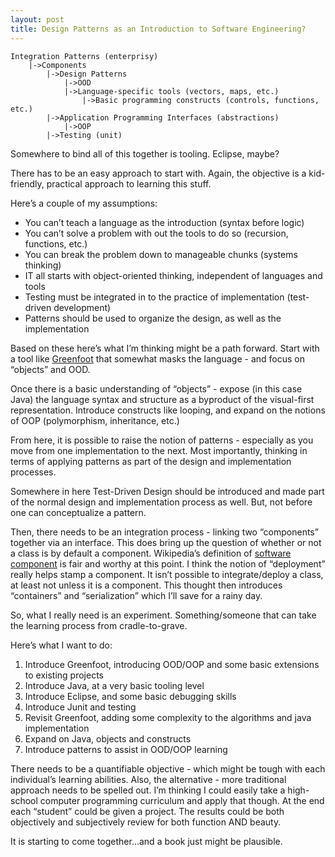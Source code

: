 ```yaml
---
layout: post
title: Design Patterns as an Introduction to Software Engineering?
---
```


    Integration Patterns (enterprisy)
        |->Components
            |->Design Patterns
                |->OOD
                |->Language-specific tools (vectors, maps, etc.)
                    |->Basic programming constructs (controls, functions, etc.)
            |->Application Programming Interfaces (abstractions)
                |->OOP
            |->Testing (unit)

Somewhere to bind all of this together is tooling. Eclipse, maybe?

There has to be an easy approach to start with. Again, the objective is
a kid-friendly, practical approach to learning this stuff.

Here’s a couple of my assumptions:

-   You can’t teach a language as the introduction (syntax before logic)
-   You can’t solve a problem with out the tools to do so (recursion,
    functions, etc.)
-   You can break the problem down to manageable chunks (systems
    thinking)
-   IT all starts with object-oriented thinking, independent of
    languages and tools
-   Testing must be integrated in to the practice of implementation
    (test-driven development)
-   Patterns should be used to organize the design, as well as the
    implementation

Based on these here’s what I’m thinking might be a path forward. Start
with a tool like [Greenfoot](http://www.greenfoot.org/) that somewhat
masks the language - and focus on “objects” and OOD.

Once there is a basic understanding of “objects” - expose (in this case
Java) the language syntax and structure as a byproduct of the
visual-first representation. Introduce constructs like looping, and
expand on the notions of OOP (polymorphism, inheritance, etc.)

From here, it is possible to raise the notion of patterns - especially
as you move from one implementation to the next. Most importantly,
thinking in terms of applying patterns as part of the design and
implementation processes.

Somewhere in here Test-Driven Design should be introduced and made part
of the normal design and implementation process as well. But, not before
one can conceptualize a pattern.

Then, there needs to be an integration process - linking two
“components” together via an interface. This does bring up the question
of whether or not a class is by default a component. Wikipedia’s
definition of [software
component](http://en.wikipedia.org/wiki/Software_component) is fair and
worthy at this point. I think the notion of “deployment” really helps
stamp a component. It isn’t possible to integrate/deploy a class, at
least not unless it is a component. This thought then introduces
“containers” and “serialization” which I’ll save for a rainy day.

So, what I really need is an experiment. Something/someone that can take
the learning process from cradle-to-grave.

Here’s what I want to do:

1.  Introduce Greenfoot, introducing OOD/OOP and some basic extensions
    to existing projects
2.  Introduce Java, at a very basic tooling level
3.  Introduce Eclipse, and some basic debugging skills
4.  Introduce Junit and testing
5.  Revisit Greenfoot, adding some complexity to the algorithms and java
    implementation
6.  Expand on Java, objects and constructs
7.  Introduce patterns to assist in OOD/OOP learning

There needs to be a quantifiable objective - which might be tough with
each individual’s learning abilities. Also, the alternative - more
traditional approach needs to be spelled out. I’m thinking I could
easily take a high-school computer programming curriculum and apply that
though. At the end each “student” could be given a project. The results
could be both objectively and subjectively review for both function AND
beauty.

It is starting to come together…and a book just might be plausible.
